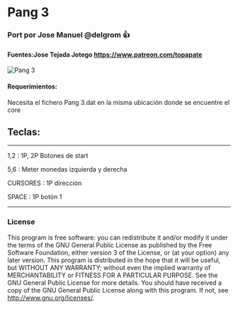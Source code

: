 # Pang 3

### Port por Jose Manuel @delgrom :+1: 
#### Fuentes:Jose Tejada Jotego https://www.patreon.com/topapate

![Pang 3](https://user-images.githubusercontent.com/31018768/93027070-f2b0cb80-f60a-11ea-939f-793689e79dbc.jpg)

#### Requerimientos:

Necesita el fichero Pang 3.dat en la misma ubicación donde se encuentre el core

## Teclas:
--------------------------------------------------
1,2 :   1P, 2P Botones de start

5,6 :   Meter monedas izquierda y derecha

CURSORES : 1P dirección

SPACE    : 1P botón 1

---------------------------------------------------
### License


This program is free software: you can redistribute it and/or modify it under the terms of the GNU General Public License as published by the Free Software Foundation, either version 3 of the License, or (at your option) any later version.
This program is distributed in the hope that it will be useful, but WITHOUT ANY WARRANTY; without even the implied warranty of MERCHANTABILITY or FITNESS FOR A PARTICULAR PURPOSE. See the GNU General Public License for more details.
You should have received a copy of the GNU General Public License along with this program. If not, see http://www.gnu.org/licenses/.
